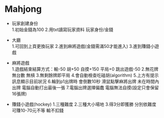 # Mahjong

- 玩家創建身份  
  1.初始金錢為100
  2.用txt讀寫玩家資料 玩家身份/金錢
  
- 大廳  
  1.可回到上頁更換玩家
  2.進到麻將遊戲(金錢需滿50才能進入)
  3.進到賺錢小遊戲
  
- 麻將遊戲  
  1.遊戲結束結算方式：輸-50 胡+50 自摸+150 平局+0 跳出遊戲-50
  2.無花牌 無台數 無槓
  3.無剩餘牌即平局
  4.會自動檢查吃碰胡(algorithm)
  5.上方有提示訊息顯示目前狀況
  6.輪到p1出牌時 會倒數10秒 滑鼠點擊麻將出牌 未在時間內出牌 電腦自動打出最後一張
  7.電腦出牌選擇偏蠢 電腦無法自摸(設定只會保留16張牌)
  
- 賺錢小遊戲(hockey)
  1.三種難度
  2.三種大小場地
  3.得3分即獲勝 分別依難度可賺10-70元不等 輸不扣錢
